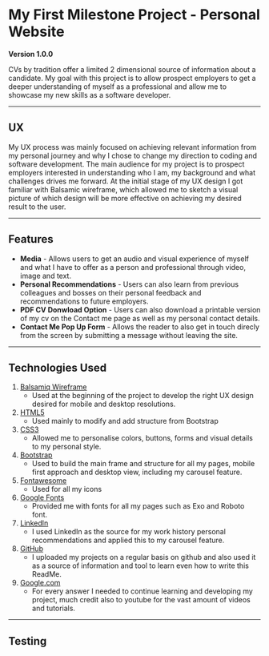 # My First Milestone Project - Personal Website

**Version 1.0.0**

CVs by tradition offer a limited 2 dimensional source of information about a candidate. My goal with this project is to allow prospect employers to get a deeper understanding of myself as a professional and allow me to showcase my new skills as a software developer.  

---

## UX

My UX process was mainly focused on achieving relevant information from my personal journey and why I chose to change my direction to coding and software development. The main audience for my project is to prospect employers interested in understanding who I am, my background and what challenges drives me forward.
At the initial stage of my UX design I got familiar with Balsamic wireframe, which allowed me to sketch a visual picture of which design will be more effective on achieving my desired result to the user.

---


## Features

* **Media** - Allows users to get an audio and visual experience of myself and what I have to offer as a person and professional through video, image and text.
* **Personal Recommendations** - Users can also learn from previous colleagues and bosses on their personal feedback and recommendations to future employers.
* **PDF CV Donwload Option** - Users can also download a printable version of my cv on the Contact me page as well as my personal contact details.
* **Contact Me Pop Up Form** - Allows the reader to also get in touch direcly from the screen by submitting a message without leaving the site.

---

## Technologies Used

1. [Balsamiq Wireframe](https://balsamiq.com/)
     - Used at the beginning of the project to develop the right UX design desired for mobile and desktop resolutions.
2. [HTML5](https://en.wikipedia.org/wiki/HTML5)
     - Used mainly to modify and add structure from Bootstrap
3. [CSS3](https://en.wikipedia.org/wiki/Cascading_Style_Sheets#CSS_3)
     - Allowed me to personalise colors, buttons, forms and visual details to my personal style.
4. [Bootstrap](https://getbootstrap.com/)
     - Used to build the main frame and structure for all my pages, mobile first approach and desktop view, including my carousel feature.
5. [Fontawesome](https://fontawesome.com/)
     - Used for all my icons
6. [Google Fonts](https://fonts.google.com/)
     - Provided me with fonts for all my pages such as Exo and Roboto font.
7. [LinkedIn](https://www.linkedin.com/in/marioperezolea/)
     - I used LinkedIn as the source for my work history personal recommendations and applied this to my carousel feature.
8. [GitHub](https://github.com/)
     - I uploaded my projects on a regular basis on github and also used it as a source of information and tool to learn even how to write this ReadMe.
9. [Google.com](https://www.google.com/)
     - For every answer I needed to continue learning and developing my project, much credit also to youtube for the vast amount of videos and tutorials.

---

## Testing



